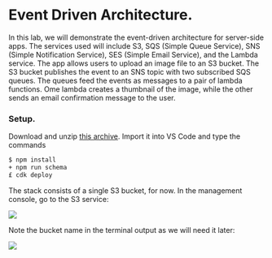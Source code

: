 # Event Driven Architecture.

In this lab, we will demonstrate the event-driven architecture for server-side 
apps. The services used will include S3, SQS (Simple Queue Service), SNS (Simple Notification Service), SES (Simple Email Service), and the Lambda service. The app allows users to upload an image file to an S3 bucket. The S3 bucket publishes the event to an SNS topic with two subscribed  SQS queues. The queues feed the events as messages to a pair of lambda functions. Ome lambda creates a thumbnail of the image, while the other sends an email confirmation message to the user.

### Setup.

Download and unzip [this archive][start]. Import it into VS Code and type the commands
~~~bash
$ npm install
+ npm run schema
£ cdk deploy
~~~
The stack consists of a single S3 bucket, for now. In the management console, go to the S3 service:

![][bucket]

Note the bucket name in the terminal output as we will need it later:

![][terminal]

[start]: ./img/start.zip
[bucket]: ./img/bucket.png
[terminal]: ./img/terminal.png
